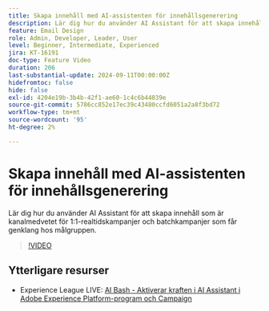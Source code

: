 ```yaml
---
title: Skapa innehåll med AI-assistenten för innehållsgenerering
description: Lär dig hur du använder AI Assistant för att skapa innehåll som är kanalmedvetet för 1:1-realtidskampanjer och batchkampanjer som får genklang hos målgruppen.
feature: Email Design
role: Admin, Developer, Leader, User
level: Beginner, Intermediate, Experienced
jira: KT-16191
doc-type: Feature Video
duration: 206
last-substantial-update: 2024-09-11T00:00:00Z
hidefromtoc: false
hide: false
exl-id: 4204e19b-3b4b-42f1-ae60-1c4c6b44039e
source-git-commit: 5786cc852e17ec39c43480ccfd6051a2a8f3bd72
workflow-type: tm+mt
source-wordcount: '95'
ht-degree: 2%

---
```


# Skapa innehåll med AI-assistenten för innehållsgenerering

Lär dig hur du använder AI Assistant för att skapa innehåll som är kanalmedvetet för 1:1-realtidskampanjer och batchkampanjer som får genklang hos målgruppen.

>[!VIDEO](https://video.tv.adobe.com/v/3433569/?learn=on)

## Ytterligare resurser

* Experience League LIVE: [AI Bash - Aktiverar kraften i AI Assistant i Adobe Experience Platform-program och Campaign](https://experienceleague.adobe.com/sv/docs/events/experience-league-live-recordings/episodes/exl-live-episode-09-26-24)
